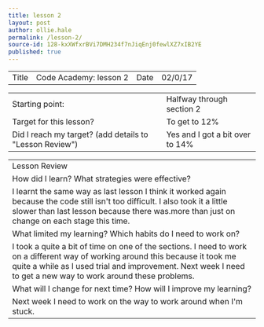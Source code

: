 ```yaml
---
title: lesson 2
layout: post
author: ollie.hale
permalink: /lesson-2/
source-id: 128-kxXWfxrBVi7DMH234f7nJiqEnj0fewlXZ7xIB2YE
published: true
---
```

<table>
  <tr>
    <td>Title</td>
    <td>Code Academy: lesson 2</td>
    <td>Date</td>
    <td>02/0/17</td>
  </tr>
</table>


<table>
  <tr>
    <td>Starting point:</td>
    <td>Halfway through section 2</td>
  </tr>
  <tr>
    <td>Target for this lesson?</td>
    <td>To get to 12%</td>
  </tr>
  <tr>
    <td>Did I reach my target?
(add details to "Lesson Review")</td>
    <td>Yes and I got a bit over to 14%</td>
  </tr>
</table>


<table>
  <tr>
    <td>Lesson Review</td>
  </tr>
  <tr>
    <td>How did I learn? What strategies were effective?</td>
  </tr>
  <tr>
    <td>I learnt the same way as last lesson I think it worked again because the code still isn't too difficult. I also took it a little slower than last lesson because there was.more than just on change on each stage this time.</td>
  </tr>
  <tr>
    <td>What limited my learning? Which habits do I need to work on?</td>
  </tr>
  <tr>
    <td>I took a quite a bit of time on one of the sections. I need to work on a different way of working around this because it took me quite a while as I used trial and improvement. Next week I need to get a new way to work around these problems.</td>
  </tr>
  <tr>
    <td>What will I change for next time? How will I improve my learning?</td>
  </tr>
  <tr>
    <td>Next week I need to work on the way to work around when I'm stuck.</td>
  </tr>
</table>



